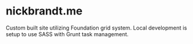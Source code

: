# nickbrandt.me
Custom built site utilizing Foundation grid system. Local development is setup to use SASS with Grunt task management.
